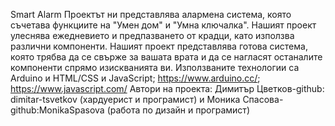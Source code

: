 Smart Alarm
Проектът ни представлява алармена система, която съчетава функциите на "Умен дом" и "Умна ключалка". Нашият проект улеснява ежедневието и предпазването от крадци, като използва различни компоненти.
Нашият проект представлява готова система, която трябва да се свърже за вашата врата и да се нагласят останалите компоненти спрямо изискванията ви. 
Използваните технологии са Arduino и HTML/CSS и JavaScript;   https://www.arduino.cc/;   https://www.javascript.com/
Автори на проекта: Димитър Цветков-github: dimitar-tsvetkov (хардуерист и програмист) и Моника Спасова-github:MonikaSpasova (работа по дизайн и програмист)
